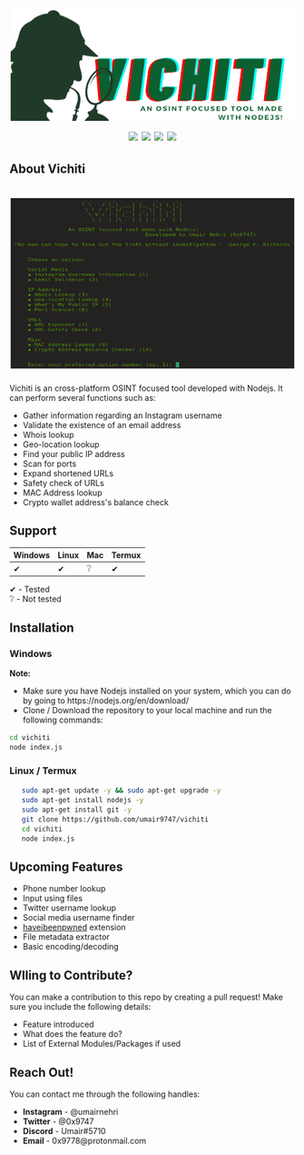 <h1 align="center">
<a href="https://github.com/umair9747/vichiti/"><img src="logo.png" alt="logo" height="200" width="500"></a>
  <br>
  <img src="https://img.shields.io/badge/version-1.0.0.-blue">
  <img src="https://img.shields.io/badge/platform-windows%20%7C%20linux%20%7C%20mac%20%7C%20termux-yellow">
  <img src="https://img.shields.io/badge/state-maintained-green">
  <img src="https://img.shields.io/badge/Made%20in-India-orange">
</h1>

<h2 align="left">
  <b>About Vichiti</b>
</h2>

<h1 align="center">
<img src="vichiti.png" alt="output" height="300" width="500">
  </h1>

<p align="left">
  Vichiti is an cross-platform OSINT focused tool developed with Nodejs. It can perform several functions such as:
  <ul type="disc">
    <li>Gather information regarding an Instagram username</li>
    <li>Validate the existence of an email address</li>
    <li>Whois lookup</li>
    <li>Geo-location lookup</li>
    <li>Find your public IP address</li>
    <li>Scan for ports</li>
    <li>Expand shortened URLs</li>
    <li>Safety check of URLs</li>
    <li>MAC Address lookup</li>
    <li>Crypto wallet address's balance check</li>
    </ul>
 </p>
 
 <h2 align="left">
  <b>Support</b>
 </h2>
 
| Windows | Linux | Mac | Termux |
| ------- | ----- | --- | ------ |
| ✔ | ✔ | ❔ | ✔ |

✔ - Tested  <br/>
❔ - Not tested <br/>

<h2 align="left">
  <b>Installation</b>
</h2>

<h3 align="left">
  <b>Windows</b>
</h3>

<p align="left">
  <b>Note: </b><br>
  <ul type="disc">
    <li>Make sure you have Nodejs installed on your system, which you can do by going to https://nodejs.org/en/download/</li>
    <li>Clone / Download the repository to your local machine and run the following commands:</li>
   </ul>
   
   ```sh
   cd vichiti
   node index.js
   ```
  </p>
  
<h3 align="left">
  <b>Linux / Termux</b>
</h3>

<p align="left">
  
 ```sh
    sudo apt-get update -y && sudo apt-get upgrade -y
    sudo apt-get install nodejs -y
    sudo apt-get install git -y
    git clone https://github.com/umair9747/vichiti
    cd vichiti
    node index.js
  ```
</p>

 <h2 align="left">
  <b>Upcoming Features</b>
 </h2>

<p align="left">
  <ul type="disc">
    <li>Phone number lookup</li>
    <li>Input using files</li>
    <li>Twitter username lookup</li>
    <li>Social media username finder</li>
    <li><a href="https://haveibeenpwned.com/">haveibeenpwned</a> extension</li>
    <li>File metadata extractor</li>
    <li>Basic encoding/decoding</li>
  </ul>
</p>

 <h2 align="left">
  <b>Wlling to Contribute?</b>
 </h2>

<p align="left">
  You can make a contribution to this repo by creating a pull request! Make sure you include the following details:
  <ul type="disc">
    <li> Feature introduced</li>
    <li> What does the feature do? </li>
    <li> List of External Modules/Packages if used </li>
    </ul>
  </p>
  
  <h2 align="left">
  <b>Reach Out!</b>
 </h2>

<p align="left">
  You can contact me through the following handles:
  <ul type="disc">
    <li> <b>Instagram</b> - @umairnehri</li>
    <li> <b>Twitter</b> - @0x9747</li>
    <li> <b>Discord</b> - Umair#5710 </li>
    <li> <b>Email</b> - 0x9778@protonmail.com </li>
    </ul>
  </p>
